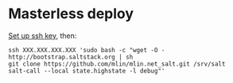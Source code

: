 # Masterless deploy

[Set up ssh key](https://developers.google.com/compute/docs/console#sshkeys), then:

```
ssh XXX.XXX.XXX.XXX 'sudo bash -c "wget -O - http://bootstrap.saltstack.org | sh
git clone https://github.com/mlin/mlin.net_salt.git /srv/salt
salt-call --local state.highstate -l debug"'
```
